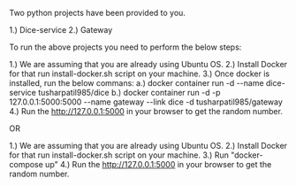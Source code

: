Two python projects have been provided to you.

1.) Dice-service
2.) Gateway

To run the above projects you need to perform the below steps:

1.) We are assuming that you are already using Ubuntu OS.
2.) Install Docker for that run install-docker.sh script on your machine.
3.) Once docker is installed, run the below commans:
  a.) docker container run -d --name dice-service tusharpatil985/dice
  b.) docker container run -d -p 127.0.0.1:5000:5000 --name gateway --link dice -d tusharpatil985/gateway
4.) Run the http://127.0.0.1:5000 in your browser to get the random number.

OR

1.) We are assuming that you are already using Ubuntu OS.
2.) Install Docker for that run install-docker.sh script on your machine.
3.) Run "docker-compose up"
4.) Run the http://127.0.0.1:5000 in your browser to get the random number.
